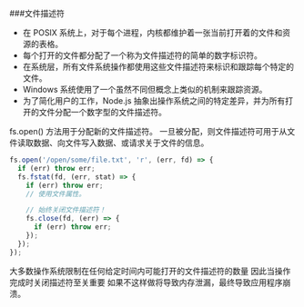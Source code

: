 ###文件描述符

- 在 POSIX 系统上，对于每个进程，内核都维护着一张当前打开着的文件和资源的表格。
- 每个打开的文件都分配了一个称为文件描述符的简单的数字标识符。
- 在系统层，所有文件系统操作都使用这些文件描述符来标识和跟踪每个特定的文件。
- Windows 系统使用了一个虽然不同但概念上类似的机制来跟踪资源。 
- 为了简化用户的工作，Node.js 抽象出操作系统之间的特定差异，并为所有打开的文件分配一个数字型的文件描述符。

fs.open() 方法用于分配新的文件描述符。 一旦被分配，则文件描述符可用于从文件读取数据、向文件写入数据、或请求关于文件的信息。

```javascript
fs.open('/open/some/file.txt', 'r', (err, fd) => {
  if (err) throw err;
  fs.fstat(fd, (err, stat) => {
    if (err) throw err;
    // 使用文件属性。

    // 始终关闭文件描述符！
    fs.close(fd, (err) => {
      if (err) throw err;
    });
  });
});
```

大多数操作系统限制在任何给定时间内可能打开的文件描述符的数量
因此当操作完成时关闭描述符至关重要
如果不这样做将导致内存泄漏，最终导致应用程序崩溃。